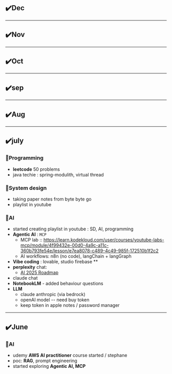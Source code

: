 ## ✔️Dec

---
## ✔️Nov

---
## ✔️Oct

---
## ✔️sep

---
## ✔️Aug

---
## ✔️july
### 🔸Programming
- **leetcode** 50 problems 
- java techie : spring-modulith, virtual thread
### 🔸System design
- taking paper notes from byte byte go
- playlist in youtube

### 🔸AI
- started creating  playlist in youtube : SD, AI, programming
- **Agentic AI** : `MCP` 
    - MCP lab :: https://learn.kodekloud.com/user/courses/youtube-labs-mcp/module/4f99432e-00d0-4a9c-a11c-360b793fe54e/lesson/e7ea8078-c489-4c49-985f-172510b1f2c2
    - AI workflows: n8n (no code), langChain + langGraph
- **Vibe coding** : lovable, studio firebase **
- **perplexity** chat:
    -  [AI 2025 Roadmap](https://www.perplexity.ai/spaces/ai-2025-roadmap-ZBBDClXfTSq.lCwmrLAfUw) 
- claude chat
- **NotebookLM** - added behaviour questions
- **LLM** 
    - claude anthropic (via bedrock)
    - openAI model -- need buy token 
    - keep token in apple notes / password manager

---
## ✔️June
### 🔸AI
- udemy **AWS AI practitioner** course started / stephane
- poc: **RAG**, prompt engineering
- started exploring **Agentic AI, MCP**

